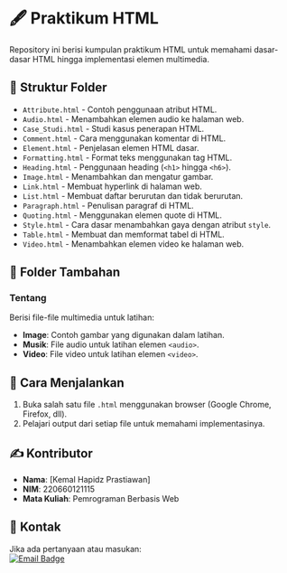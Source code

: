 # 🖋️ Praktikum HTML  
Repository ini berisi kumpulan praktikum HTML untuk memahami dasar-dasar HTML hingga implementasi elemen multimedia.

## 📂 Struktur Folder  
- `Attribute.html` - Contoh penggunaan atribut HTML.
- `Audio.html` - Menambahkan elemen audio ke halaman web.
- `Case_Studi.html` - Studi kasus penerapan HTML.
- `Comment.html` - Cara menggunakan komentar di HTML.
- `Element.html` - Penjelasan elemen HTML dasar.
- `Formatting.html` - Format teks menggunakan tag HTML.
- `Heading.html` - Penggunaan heading (`<h1>` hingga `<h6>`).
- `Image.html` - Menambahkan dan mengatur gambar.
- `Link.html` - Membuat hyperlink di halaman web.
- `List.html` - Membuat daftar berurutan dan tidak berurutan.
- `Paragraph.html` - Penulisan paragraf di HTML.
- `Quoting.html` - Menggunakan elemen quote di HTML.
- `Style.html` - Cara dasar menambahkan gaya dengan atribut `style`.
- `Table.html` - Membuat dan memformat tabel di HTML.
- `Video.html` - Menambahkan elemen video ke halaman web.

## 📁 Folder Tambahan  
### Tentang
Berisi file-file multimedia untuk latihan:  
- **Image**: Contoh gambar yang digunakan dalam latihan.  
- **Musik**: File audio untuk latihan elemen `<audio>`.  
- **Video**: File video untuk latihan elemen `<video>`.

## 🚀 Cara Menjalankan  
1. Buka salah satu file `.html` menggunakan browser (Google Chrome, Firefox, dll).  
2. Pelajari output dari setiap file untuk memahami implementasinya.

## ✍️ Kontributor  
- **Nama**: [Kemal Hapidz Prastiawan]  
- **NIM**: 220660121115  
- **Mata Kuliah**: Pemrograman Berbasis Web  

## 📧 Kontak  
Jika ada pertanyaan atau masukan:  
[![Email Badge](https://img.shields.io/badge/Email-D14836?style=for-the-badge&logo=gmail&logoColor=white)](mailto:dundunidul@gmail.com)

